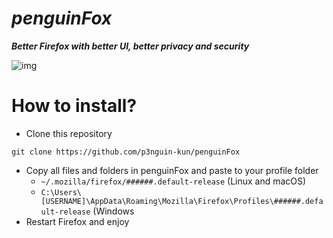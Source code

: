 # ***penguinFox***
***Better Firefox with better UI, better privacy and security***

![img](https://i.imgur.com/cxtvfLg.png)

# How to install?
- Clone this repository
```
git clone https://github.com/p3nguin-kun/penguinFox
```

- Copy all files and folders in penguinFox and paste to your profile folder
  - ```~/.mozilla/firefox/######.default-release``` (Linux and macOS)
  - ```C:\Users\[USERNAME]\AppData\Roaming\Mozilla\Firefox\Profiles\######.default-release``` (Windows
- Restart Firefox and enjoy
